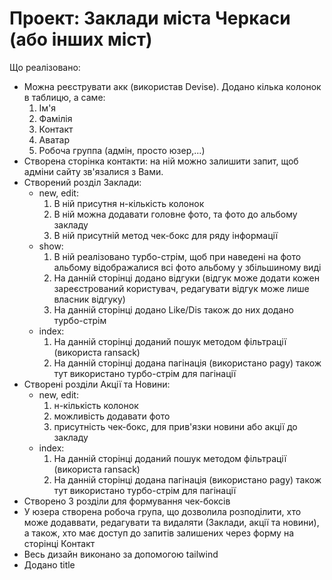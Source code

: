 # Проект: Заклади міста Черкаси (або інших міст)

Що реалізовано:

* Можна реєструвати акк (використав Devise). Додано кілька колонок в таблицю, а саме:
  1. Ім'я
  2. Фамілія
  3. Контакт
  4. Аватар
  5. Робоча группа (адмін, просто юзер,...)
* Створена сторінка контакти: на ній можно залишити запит, щоб адміни сайту зв'язалися з Вами.
* Створений розділ Заклади:
  * new, edit:
    1. В ній присутня н-кількість колонок 
    2. В ній можна додавати головне фото, та фото до альбому закладу
    3. В ній присутній метод чек-бокс для ряду інформації
  * show:
    1. В ній реалізовано турбо-стрім, щоб при наведені на фото альбому відображалися всі фото альбому у збільшиному виді
    2. На данній сторінці додано відгуки (відгук може додати кожен зареєстрований користувач, редагувати відгук може лише власник відгуку)
    3. На данній сторінці додано Like/Dis також до них додано турбо-стрім
  * index:
    1. На данній сторінці доданий пошук методом фільтрації (використа ransack)
    2. На данній сторінці додана пагінація (використано pagy) також тут використано турбо-стрім для пагінації
* Створені розділи Акції та Новини:
  * new, edit:
    1. н-кількість колонок
    2. можливість додавати фото
    3. присутність чек-бокс, для прив'язки новини або акції до закладу
  * index:
    1. На данній сторінці доданий пошук методом фільтрації (використа ransack)
    2. На данній сторінці додана пагінація (використано pagy) також тут використано турбо-стрім для пагінації
* Створено 3 розділи для формування чек-боксів
* У юзера створена робоча група, що дозволила розподілити, хто може додаввати, редагувати та видаляти (Заклади, акції та новини), а також, хто має доступ до запитів залишених через форму на сторінці Контакт
* Весь дизайн виконано за допомогою tailwind
* Додано title